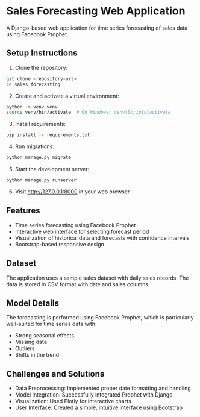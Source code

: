 # Sales Forecasting Web Application

A Django-based web application for time series forecasting of sales data using Facebook Prophet.

## Setup Instructions

1. Clone the repository:
```bash
git clone <repository-url>
cd sales_forecasting
```

2. Create and activate a virtual environment:
```bash
python -m venv venv
source venv/bin/activate  # On Windows: venv\Scripts\activate
```

3. Install requirements:
```bash
pip install -r requirements.txt
```

4. Run migrations:
```bash
python manage.py migrate
```

5. Start the development server:
```bash
python manage.py runserver
```

6. Visit http://127.0.0.1:8000 in your web browser

## Features

- Time series forecasting using Facebook Prophet
- Interactive web interface for selecting forecast period
- Visualization of historical data and forecasts with confidence intervals
- Bootstrap-based responsive design

## Dataset

The application uses a sample sales dataset with daily sales records. The data is stored in CSV format with date and sales columns.

## Model Details

The forecasting is performed using Facebook Prophet, which is particularly well-suited for time series data with:
- Strong seasonal effects
- Missing data
- Outliers
- Shifts in the trend

## Challenges and Solutions

- Data Preprocessing: Implemented proper date formatting and handling
- Model Integration: Successfully integrated Prophet with Django
- Visualization: Used Plotly for interactive charts
- User Interface: Created a simple, intuitive interface using Bootstrap